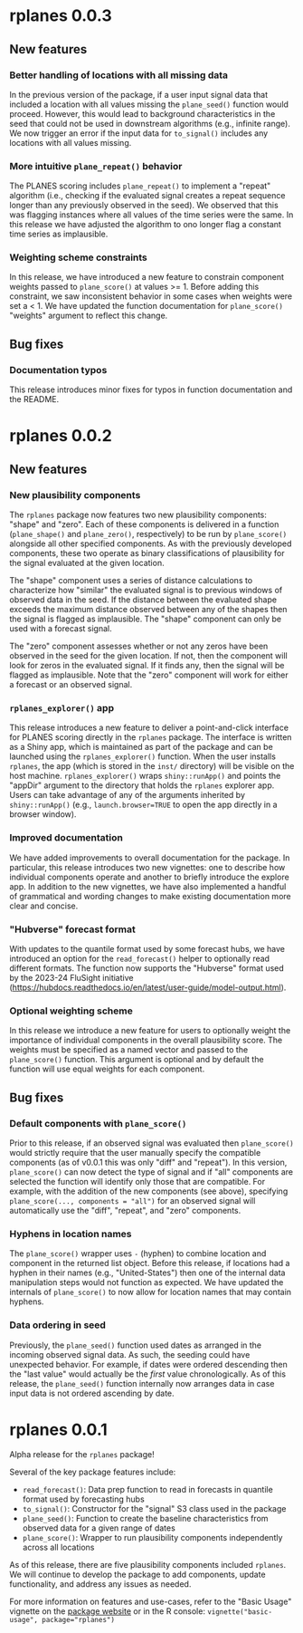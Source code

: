 # rplanes 0.0.3

## New features

### Better handling of locations with all missing data

In the previous version of the package, if a user input signal data that included a location with all values missing the `plane_seed()` function would proceed. However, this would lead to background characteristics in the seed that could not be used in downstream algorithms (e.g., infinite range). We now trigger an error if the input data for `to_signal()` includes any locations with all values missing.

### More intuitive `plane_repeat()` behavior

The PLANES scoring includes `plane_repeat()` to implement a "repeat" algorithm (i.e., checking if the evaluated signal creates a repeat sequence longer than any previously observed in the seed). We observed that this was flagging instances where all values of the time series were the same. In this release we have adjusted the algorithm to ono longer flag a constant time series as implausible.

### Weighting scheme constraints

In this release, we have introduced a new feature to constrain component weights passed to `plane_score()` at values >= 1. Before adding this constraint, we saw inconsistent behavior in some cases when weights were set a < 1. We have updated the function documentation for `plane_score()` "weights" argument to reflect this change.

## Bug fixes

### Documentation typos

This release introduces minor fixes for typos in function documentation and the README.

# rplanes 0.0.2

## New features

### New plausibility components

The `rplanes` package now features two new plausibility components: "shape" and "zero". Each of these components is delivered in a function (`plane_shape()` and `plane_zero()`, respectively) to be run by `plane_score()` alongside all other specified components. As with the previously developed components, these two operate as binary classifications of plausibility for the signal evaluated at the given location. 

The "shape" component uses a series of distance calculations to characterize how "similar" the evaluated signal is to previous windows of observed data in the seed. If the distance between the evaluated shape exceeds the maximum distance observed between any of the shapes then the signal is flagged as implausible. The "shape" component can only be used with a forecast signal.

The "zero" component assesses whether or not any zeros have been observed in the seed for the given location. If not, then the component will look for zeros in the evaluated signal. If it finds any, then the signal will be flagged as implausible. Note that the "zero" component will work for either a forecast or an observed signal.

### `rplanes_explorer()` app

This release introduces a new feature to deliver a point-and-click interface for PLANES scoring directly in the `rplanes` package. The interface is written as a Shiny app, which is maintained as part of the package and can be launched using the `rplanes_explorer()` function. When the user installs `rplanes`, the app (which is stored in the `inst/` directory) will be visible on the host machine. `rplanes_explorer()` wraps `shiny::runApp()` and points the "appDir" argument to the directory that holds the `rplanes` explorer app. Users can take advantage of any of the arguments inherited by `shiny::runApp()` (e.g., `launch.browser=TRUE` to open the app directly in a browser window).

### Improved documentation

We have added improvements to overall documentation for the package. In particular, this release introduces two new vignettes: one to describe how individual components operate and another to briefly introduce the explore app. In addition to the new vignettes, we have also implemented a handful of grammatical and wording changes to make existing documentation more clear and concise.

### "Hubverse" forecast format

With updates to the quantile format used by some forecast hubs, we have introduced an option for the `read_forecast()` helper to optionally read different formats. The function now supports the "Hubverse" format used by the 2023-24 FluSight initiative (https://hubdocs.readthedocs.io/en/latest/user-guide/model-output.html).

### Optional weighting scheme

In this release we introduce a new feature for users to optionally weight the importance of individual components in the overall plausibility score. The weights must be specified as a named vector and passed to the `plane_score()` function. This argument is optional and by default the function will use equal weights for each component.

## Bug fixes

### Default components with `plane_score()`

Prior to this release, if an observed signal was evaluated then `plane_score()` would strictly require that the user manually specify the compatible components (as of v0.0.1 this was only "diff" and "repeat"). In this version, `plane_score()` can now detect the type of signal and if "all" components are selected the function will identify only those that are compatible. For example, with the addition of the new components (see above), specifying `plane_score(..., components = "all")` for an observed signal will automatically use the "diff", "repeat", and "zero" components.

### Hyphens in location names

The `plane_score()` wrapper uses `-` (hyphen) to combine location and component in the returned list object. Before this release, if locations had a hyphen in their names (e.g., "United-States") then one of the internal data manipulation steps would not function as expected. We have updated the internals of `plane_score()` to now allow for location names that may contain hyphens.

### Data ordering in seed

Previously, the `plane_seed()` function used dates as arranged in the incoming observed signal data. As such, the seeding could have unexpected behavior. For example, if dates were ordered descending then the "last value" would actually be the *first* value chronologically. As of this release, the `plane_seed()` function internally now arranges data in case input data is not ordered ascending by date.

# rplanes 0.0.1

Alpha release for the `rplanes` package!

Several of the key package features include:

- `read_forecast()`: Data prep function to read in forecasts in quantile format used by forecasting hubs
- `to_signal()`: Constructor for the "signal" S3 class used in the package
- `plane_seed()`: Function to create the baseline characteristics from observed data for a given range of dates
- `plane_score()`: Wrapper to run plausibility components independently across all locations

As of this release, there are five plausibility components included `rplanes`. We will continue to develop the package to add components, update functionality, and address any issues as needed.

For more information on features and use-cases, refer to the "Basic Usage" vignette on the [package website](https://signaturescience.github.io/rplanes/articles/basic-usage.html) or in the R console: `vignette("basic-usage", package="rplanes")`
